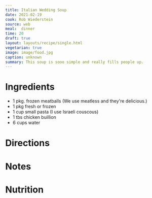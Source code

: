 ```yaml
---
title: Italian Wedding Soup
date: 2021-02-19
cook: Rob Wiederstein
source: web
meal:  dinner
time: 20
draft: true
layout: layouts/recipe/single.html
vegetarian: true
image: image/food.jpg
caption: unknown
summary: This soup is sooo simple and really fills people up.
---
```


# Ingredients

-   1 pkg. frozen meatballs (We use meatless and they're delicious.)
-   1 pkg fresh or frozen
-   1 cup small pasta (I use Israeli couscous)
-   1 tbs chicken buillion
-   6 cups water

# Directions

# Notes

# Nutrition
